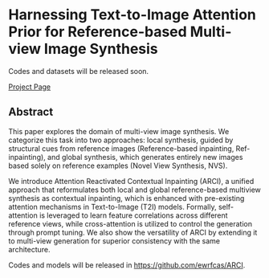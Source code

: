 # Harnessing Text-to-Image Attention Prior for Reference-based Multi-view Image Synthesis

Codes and datasets will be released soon.

[Project Page](https://ewrfcas.github.io/ARCI/)

## Abstract

This paper explores the domain of multi-view image synthesis.
We categorize this task into two approaches: local
synthesis, guided by structural cues from reference images
(Reference-based inpainting, Ref-inpainting), and global synthesis,
which generates entirely new images based solely on
reference examples (Novel View Synthesis, NVS). 

We introduce Attention Reactivated
Contextual Inpainting (ARCI), a unified approach that
reformulates both local and global reference-based multiview
synthesis as contextual inpainting, which is enhanced
with pre-existing attention mechanisms in Text-to-Image (T2I) models.
Formally,
self-attention is leveraged to learn feature correlations
across different reference views, while cross-attention
is utilized to control the generation through prompt tuning.
We also show the versatility of ARCI by extending it
to multi-view generation for superior consistency with the
same architecture. 

Codes and models will be released in
https://github.com/ewrfcas/ARCI.